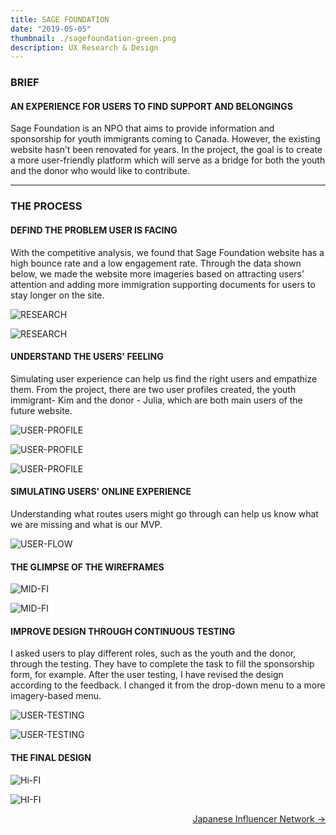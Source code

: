 ```yaml
---
title: SAGE FOUNDATION
date: "2019-05-05"
thumbnail: ./sagefoundation-green.png
description: UX Research & Design
---
```


### BRIEF

#### AN EXPERIENCE FOR USERS TO FIND SUPPORT AND BELONGINGS

Sage Foundation is an NPO that aims to provide information and sponsorship for youth immigrants coming to Canada. However, the existing website hasn’t been renovated for years. In the project, the goal is to create a more user-friendly platform which will serve as a bridge for both the youth and the donor who would like to contribute.

---

### THE PROCESS

#### DEFIND THE PROBLEM USER IS FACING

With the competitive analysis, we found that Sage Foundation website has a high bounce rate and a low engagement rate. Through the data shown below, we made the website more imageries based on attracting users’ attention and adding more immigration supporting documents for users to stay longer on the site.

<div class="kg-card kg-image-card kg-width-wide">

![RESEARCH](./sage-foundation.005.png)

</div>

<div class="kg-card kg-image-card kg-width-wide">

![RESEARCH](./sage-foundation.006.png)

</div>

#### UNDERSTAND THE USERS' FEELING

Simulating user experience can help us find the right users and empathize them. From the project, there are two user profiles created, the youth immigrant- Kim and the donor - Julia, which are both main users of the future website.

<div class="kg-card kg-image-card kg-width-wide">

![USER-PROFILE](./sage-foundation.007.png)

</div>

<div class="kg-card kg-image-card kg-width-wide">

![USER-PROFILE](./sage-foundation.008.png)

</div>

<div class="kg-card kg-image-card kg-width-wide">

![USER-PROFILE](./sage-foundation.009.png)

</div>

#### SIMULATING USERS' ONLINE EXPERIENCE

Understanding what routes users might go through can help us know what we are missing and what is our MVP.

<div class="kg-card kg-image-card kg-width-wide">

![USER-FLOW](./sage-foundation.012.png)

</div>

#### THE GLIMPSE OF THE WIREFRAMES

<div class="kg-card kg-image-card kg-width-wide">

![MID-FI](./sage-foundation.013.png)

</div>

<div class="kg-card kg-image-card kg-width-wide">

![MID-FI](./sage-foundation.014.png)

</div>

#### IMPROVE DESIGN THROUGH CONTINUOUS TESTING

I asked users to play different roles, such as the youth and the donor, through the testing. They have to complete the task to fill the sponsorship form, for example. After the user testing, I have revised the design according to the feedback. I changed it from the drop-down menu to a more imagery-based menu.

<div class="kg-card kg-image-card kg-width-wide">

![USER-TESTING](./sage-foundation015.png)

</div>

<div class="kg-card kg-image-card kg-width-wide">

![USER-TESTING](./sage-foundation.016.png)

</div>

#### THE FINAL DESIGN

<div class="kg-card kg-image-card kg-width-wide">

![Hi-FI](./sage-foundation.019.png)

</div>

<div class="kg-card kg-image-card kg-width-wide">

![HI-FI](./sage-foundation020.png)

</div>

<div style=text-align-last:end>
  
<a href='/JIN'>
       Japanese Influencer Network &#8594; 
      </a>
</div>
